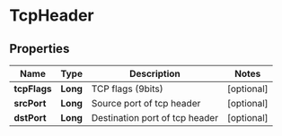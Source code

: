 # TcpHeader

## Properties
Name | Type | Description | Notes
------------ | ------------- | ------------- | -------------
**tcpFlags** | **Long** | TCP flags (9bits) |  [optional]
**srcPort** | **Long** | Source port of tcp header |  [optional]
**dstPort** | **Long** | Destination port of tcp header |  [optional]
